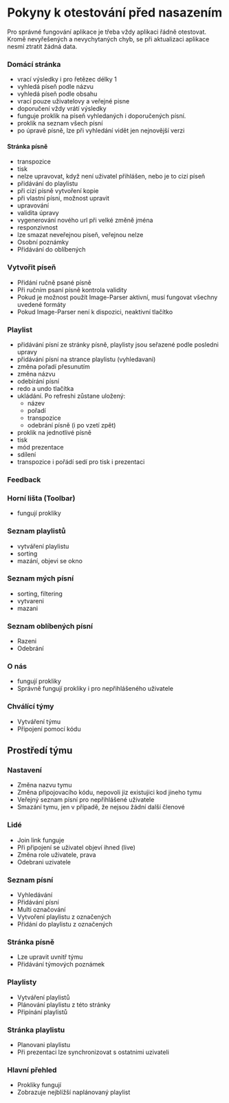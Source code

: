 # Pokyny k otestování před nasazením

Pro správné fungování aplikace je třeba vždy aplikaci řádně otestovat. Kromě nevyřešených a nevychytaných chyb, se při aktualizaci aplikace nesmí ztratit žádná data.

### Domácí stránka

- vrací výsledky i pro řetězec délky 1
- vyhledá píseň podle názvu
- vyhledá píseň podle obsahu
- vrací pouze uživatelovy a veřejné pisne
- doporučení vždy vrátí výsledky
- funguje proklik na píseň vyhledaných i doporučených písní.
- proklik na seznam všech písní
- po úpravě písně, lze při vyhledání vidět jen nejnovější verzi

#### Stránka písně

- transpozice
- tisk
- nelze upravovat, když není uživatel přihlášen, nebo je to cizí píseň
- přidávání do playlistu
- při cizí písně vytvoření kopie
- při vlastní písni, možnost upravit
- upravování
- validita úpravy
- vygenerování nového url při velké změně jména
- responzivnost
- lze smazat neveřejnou píseň, veřejnou nelze
- Osobní poznámky
- Přidávání do oblíbených

### Vytvořit píseň

- Přidání ručně psané písně
- Při ručním psaní písně kontrola validity
- Pokud je možnost použít Image-Parser aktivní, musí fungovat všechny uvedené formáty
- Pokud Image-Parser není k dispozici, neaktivní tlačítko

### Playlist

- přidávání písní ze stránky písně, playlisty jsou seřazené podle posledni upravy
- přidávání písní na strance playlistu (vyhledavani)
- změna pořadí přesunutím
- změna názvu
- odebírání písní
- redo a undo tlačítka
- ukládání. Po refreshi zůstane uložený:
  - název
  - pořadí
  - transpozice
  - odebrání písně (i po vzetí zpět)
- proklik na jednotlivé písně
- tisk
- mód prezentace
- sdílení
- transpozice i pořádí sedí pro tisk i prezentaci

### Feedback

### Horní lišta (Toolbar)
- fungují prokliky

### Seznam playlistů

- vytváření playlistu
- sorting
- mazání, objevi se okno

### Seznam mých písní
- sorting, filtering
- vytvareni
- mazani


### Seznam oblíbených písní
- Razeni
- Odebrání

### O nás
- fungují prokliky
- Správně fungují prokliky i pro nepřihlášeného uživatele

### Chválící týmy
  - Vytváření týmu
  - Připojení pomocí kódu

## Prostředí týmu
### Nastavení
- Změna nazvu tymu
- Změna připojovacího kódu, nepovoli jiz existujici kod jineho tymu
- Veřejný seznam písní pro nepřihlášené uživatele
- Smazání tymu, jen v případě, že nejsou žádní další členové

### Lidé
  - Join link funguje
  - Při připojení se uživatel objeví ihned (live)
  - Změna role uživatele, prava
  - Odebrani uzivatele
 
### Seznam písní
  - Vyhledávání
  - Přidávání písní
  - Multi označování
  - Vytvoření playlistu z označených
  - Přidání do playlistu z označených

### Stránka písně
  - Lze upravit uvnitř týmu
  - Přidávání týmových poznámek

### Playlisty
  - Vytváření playlistů
  - Plánování playlistu z této  stránky
  - Připínání playlistů
 
### Stránka playlistu
  - Planovani playlistu
  - Při prezentaci lze synchronizovat s ostatnimi uzivateli

  
### Hlavní přehled
  - Prokliky fungují
  - Zobrazuje nejblížší naplánovaný playlist

